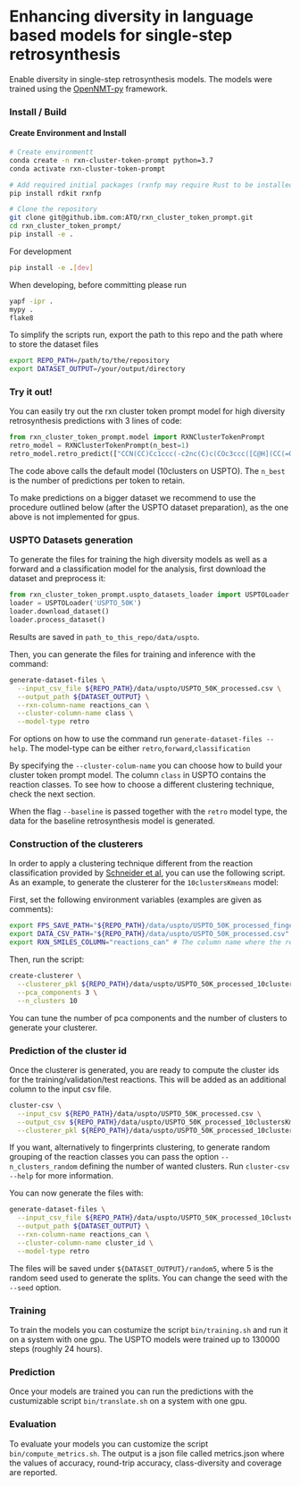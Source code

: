 # Enhancing diversity in language based models for single-step retrosynthesis

Enable diversity in single-step retrosynthesis models. The models were
trained using the [OpenNMT-py](https://github.com/OpenNMT/OpenNMT-py) framework.

### Install / Build
#### Create Environment and Install
```bash
# Create environmentt
conda create -n rxn-cluster-token-prompt python=3.7
conda activate rxn-cluster-token-prompt

# Add required initial packages (rxnfp may require Rust to be installed)
pip install rdkit rxnfp

# Clone the repository
git clone git@github.ibm.com:ATO/rxn_cluster_token_prompt.git
cd rxn_cluster_token_prompt/
pip install -e .
```
For development
```bash
pip install -e .[dev]
```
When developing, before committing please run
```bash
yapf -ipr .
mypy .
flake8
```
To simplify the scripts run, export the path to this repo
and the path where to store the dataset files
```bash
export REPO_PATH=/path/to/the/repository
export DATASET_OUTPUT=/your/output/directory
```
### Try it out!
You can easily try out the rxn cluster token prompt model for high diversity retrosynthesis
predictions with 3 lines of code:
```python
from rxn_cluster_token_prompt.model import RXNClusterTokenPrompt
retro_model = RXNClusterTokenPrompt(n_best=1)
retro_model.retro_predict(["CCN(CC)Cc1ccc(-c2nc(C)c(COc3ccc([C@H](CC(=O)N4C(=O)OC[C@@H]4Cc4ccccc4)c4ccon4)cc3)s2)cc1"], reorder_by_forward_likelihood=True, verbose=True)
```

The code above calls the default model (10clusters on USPTO). 
The `n_best` is the number of predictions per token to retain.

To make predictions on a bigger dataset we recommend to use the procedure outlined
below (after the USPTO dataset preparation), as the one above is not implemented for gpus.

### USPTO Datasets generation
To generate the files for training the high diversity models
as well as a forward and a classification model for the analysis, 
first download the dataset and preprocess it:
```python
from rxn_cluster_token_prompt.uspto_datasets_loader import USPTOLoader
loader = USPTOLoader('USPTO_50K')
loader.download_dataset()
loader.process_dataset()
```
Results are saved in `path_to_this_repo/data/uspto`.

Then, you can generate the files for training and inference with the command:
```bash
generate-dataset-files \
  --input_csv_file ${REPO_PATH}/data/uspto/USPTO_50K_processed.csv \
  --output_path ${DATASET_OUTPUT} \
  --rxn-column-name reactions_can \
  --cluster-column-name class \
  --model-type retro
```
For options on how to use the command run `generate-dataset-files --help`.
The model-type can be either `retro`,`forward`,`classification`

By specifying the `--cluster-colum-name` you can choose how to build your cluster token prompt model.
The column `class` in USPTO contains the reaction classes. To see how to choose
a different clustering technique, check the next section.

When the flag `--baseline` is passed together with the `retro` model type, the data
for the baseline retrosynthesis model is generated.

### Construction of the clusterers
In order to apply a clustering technique different from the reaction classification
provided by [Schneider et al](https://doi.org/10.1021/acs.jcim.6b00564), you can use the following script.
As an example, to generate the clusterer for the `10clustersKmeans` model:

First, set the following environment variables (examples are given as comments):
```bash
export FPS_SAVE_PATH="${REPO_PATH}/data/uspto/USPTO_50K_processed_fingerprints.pkl" # The absolute filepath where to store the computed fingerprints
export DATA_CSV_PATH="${REPO_PATH}/data/uspto/USPTO_50K_processed.csv" # The absolute path to the data on which to compute the fingerprints 
export RXN_SMILES_COLUMN="reactions_can" # The column name where the reactions are stored # 
```
Then, run the script:
```bash
create-clusterer \
  --clusterer_pkl ${REPO_PATH}/data/uspto/USPTO_50K_processed_10clustersKmeans_clusterer.pkl \
  --pca_components 3 \
  --n_clusters 10
```

You can tune the number of pca components and the number of clusters to
generate your clusterer.

### Prediction of the cluster id
Once the clusterer is generated, you are ready to compute the cluster ids
for the training/validation/test reactions. This will be added as an additional column
to the input csv file.

```bash
cluster-csv \
  --input_csv ${REPO_PATH}/data/uspto/USPTO_50K_processed.csv \
  --output_csv ${REPO_PATH}/data/uspto/USPTO_50K_processed_10clustersKmeans.csv \
  --clusterer_pkl ${REPO_PATH}/data/uspto/USPTO_50K_processed_10clustersKmeans_clusterer.pkl
```
If you want, alternatively to fingerprints clustering, to generate random grouping of the reaction classes 
you can pass the option `--n_clusters_random` defining
the number of wanted clusters.
Run `cluster-csv --help` for more information.

You can now generate the files with:
```bash
generate-dataset-files \
  --input_csv_file ${REPO_PATH}/data/uspto/USPTO_50K_processed_10clustersKmeans.csv \
  --output_path ${DATASET_OUTPUT} \
  --rxn-column-name reactions_can \
  --cluster-column-name cluster_id \
  --model-type retro
```
The files will be saved under `${DATASET_OUTPUT}/random5`, where 5 is the random seed used to 
generate the splits. You can change the seed with the `--seed` option.

### Training
To train the models you can costumize the script `bin/training.sh` and run it on a system with 
one gpu. The USPTO models were trained up to 130000 steps (roughly 24 hours).

### Prediction

Once your models are trained you can run the predictions with the custumizable script `bin/translate.sh` on a system with 
one gpu.

### Evaluation

To evaluate your models you can customize the script `bin/compute_metrics.sh`. The output is a json file called metrics.json
where the values of accuracy, round-trip accuracy, class-diversity and coverage are reported.
